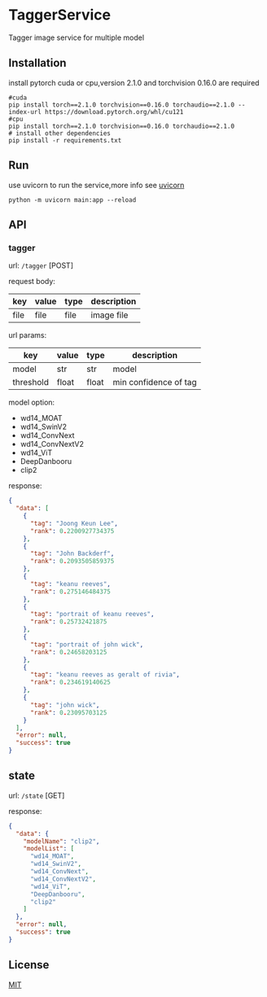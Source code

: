 # TaggerService

Tagger image service for multiple model

## Installation

install pytorch cuda or cpu,version 2.1.0 and torchvision 0.16.0 are required

```shell
#cuda
pip install torch==2.1.0 torchvision==0.16.0 torchaudio==2.1.0 --index-url https://download.pytorch.org/whl/cu121
#cpu
pip install torch==2.1.0 torchvision==0.16.0 torchaudio==2.1.0
# install other dependencies
pip install -r requirements.txt
```

## Run

use uvicorn to run the service,more info see [uvicorn](https://www.uvicorn.org/)

```shell
python -m uvicorn main:app --reload 
```

## API

### tagger

url: `/tagger` [POST]

request body:

| key  | value | type | description |
|------|-------|------|-------------|
| file | file  | file | image file  |

url params:

| key       | value | type  | description           |
|-----------|-------|-------|-----------------------|
| model     | str   | str   | model                 |
| threshold | float | float | min confidence of tag |

model option:

- wd14_MOAT
- wd14_SwinV2
- wd14_ConvNext
- wd14_ConvNextV2
- wd14_ViT
- DeepDanbooru
- clip2

response:

```json
{
  "data": [
    {
      "tag": "Joong Keun Lee",
      "rank": 0.2200927734375
    },
    {
      "tag": "John Backderf",
      "rank": 0.2093505859375
    },
    {
      "tag": "keanu reeves",
      "rank": 0.275146484375
    },
    {
      "tag": "portrait of keanu reeves",
      "rank": 0.25732421875
    },
    {
      "tag": "portrait of john wick",
      "rank": 0.24658203125
    },
    {
      "tag": "keanu reeves as geralt of rivia",
      "rank": 0.234619140625
    },
    {
      "tag": "john wick",
      "rank": 0.23095703125
    }
  ],
  "error": null,
  "success": true
}
```

## state

url: `/state` [GET]

response:

```json
{
  "data": {
    "modelName": "clip2",
    "modelList": [
      "wd14_MOAT",
      "wd14_SwinV2",
      "wd14_ConvNext",
      "wd14_ConvNextV2",
      "wd14_ViT",
      "DeepDanbooru",
      "clip2"
    ]
  },
  "error": null,
  "success": true
}
```

## License

[MIT](LICENSE)